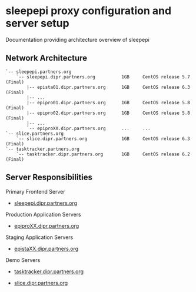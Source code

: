 # sleepepi proxy configuration and server setup

Documentation providing architecture overview of sleepepi

## Network Architecture

```
`-- sleepepi.partners.org
    `-- sleepepi.dipr.partners.org          1GB     CentOS release 5.7 (Final)
        |-- epista01.dipr.partners.org      1GB     CentOS release 6.3 (Final)
        |-- ...
        |-- epipro01.dipr.partners.org      1GB     CentOS release 5.8 (Final)
        |-- epipro02.dipr.partners.org      1GB     CentOS release 5.8 (Final)
        |-- ...
        `-- epiproXX.dipr.partners.org      ...     ...
`-- slice.partners.org
    `-- slice.dipr.partners.org             1GB     CentOS release 6.3 (Final)
`-- tasktracker.partners.org
    `-- tasktracker.dipr.partners.org       1GB     CentOS release 6.2 (Final)
```

## Server Responsibilities

Primary Frontend Server

- [sleepepi.dipr.partners.org](https://github.com/sleepepi/sleepepi/tree/master/virtual-machines/000-sleepepi.dipr.partners.org.md)

Production Application Servers

- [epiproXX.dipr.partners.org](https://github.com/sleepepi/sleepepi/tree/master/virtual-machines/100-technology-and-application-routes.md)

Staging Application Servers

- [epistaXX.dipr.partners.org](https://github.com/sleepepi/sleepepi/blob/master/virtual-machines/100-technology-and-application-routes.md#109-epistaXX-dipr-partners-org-rails-applications)

Demo Servers

- [tasktracker.dipr.partners.org](https://github.com/sleepepi/sleepepi/blob/master/virtual-machines/100-technology-and-application-routes.md#103-tasktracker-dipr-partners-org-rails-applications)

- [slice.dipr.partners.org](https://github.com/sleepepi/sleepepi/blob/master/virtual-machines/100-technology-and-application-routes.md#104-slice-dipr-partners-org-rails-applications)
